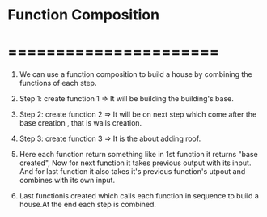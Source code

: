 # Function Composition
# ======================
 1. We can use a function composition to build a house by combining the functions of each step.

2. Step 1: create function 1 => It will be building the building's base.

3. Step 2: create function 2 => It will be on next step which come after the base creation , that is walls creation.

4. Step 3: create function 3  => It is the about adding roof.

5. Here each function return something like in 1st function it returns "base created", Now for next function it takes previous output with its input. And for last function it also takes it's previous function's utpout and combines with its own input. 

6. Last functionis created which calls each function in sequence to build a house.At the end each step is combined.